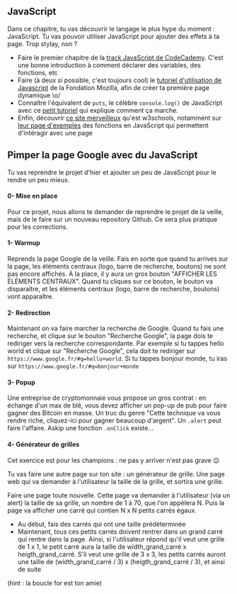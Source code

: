 JavaScript
---------------

Dans ce chapitre, tu vas découvrir le langage le plus hype du moment : JavaScript. Tu vas pouvoir utiliser JavaScript pour ajouter des effets à ta page. Trop stylay, non ?

* Faire le premier chapitre de la [track JavaScript de CodeCademy](https://www.codecademy.com/learn/learn-javascript). C'est une bonne introduction à comment déclarer des variables, des fonctions, etc
* Faire (à deux si possible, c'est toujours cool) le [tutoriel d'utilisation de Javascript](https://developer.mozilla.org/fr/Apprendre/Commencer_avec_le_web/Les_bases_JavaScript) de la Fondation Mozilla, afin de créer ta première page dynamique \o/
* Connaître l'équivalent de `puts`, le célèbre `console.log()` de JavaScript avec ce [petit tutoriel](https://www.alsacreations.com/astuce/lire/1436-console-javascript.html) qui explique comment ça marche.
* Enfin, découvrir [ce site merveilleux](https://www.w3schools.com/) qu'est w3schools, notamment sur [leur page d'exemples](https://www.w3schools.com/js/js_examples.asp) des fonctions en JavaScript qui permettent d'intéragir avec une page


Pimper la page Google avec du JavaScript
-----------------------------

Tu vas reprendre le projet d'hier et ajouter un peu de JavaScript pour le rendre un peu mieux.

#### 0- Mise en place

Pour ce projet, nous allons te demander de reprendre le projet de la veille, mais de le faire sur un nouveau repository Github. Ce sera plus pratique pour les corrections.

#### 1- Warmup

Reprends la page Google de la veille. Fais en sorte que quand tu arrives sur la page, les éléments centraux (logo, barre de recherche, boutons) ne sont pas encore affichés. À la place, il y aura un gros bouton "AFFICHER LES ÉLÉMENTS CENTRAUX". Quand tu cliques sur ce bouton, le bouton va disparaître, et les éléments centraux (logo, barre de recherche, boutons) vont apparaître.

#### 2- Redirection

Maintenant on va faire marcher la recherche de Google. Quand tu fais une recherche, et clique sur le bouton "Recherche Google", la page dois te rediriger vers la recherche correspondante. Par exemple si tu tappes hello world et clique sur "Recherche Google", cela doit te rediriger sur `https://www.google.fr/#q=hello+world`. Si tu tappes bonjour monde, tu iras sur `https://www.google.fr/#q=bonjour+monde`

#### 3- Popup

Une entreprise de cryptomonnaie vous propose un gros contrat : en échange d'un max de blé, vous devez afficher un pop-up de pub pour faire gagner des Bitcoin en masse. Un truc du genre "Cette technique va vous rendre riche, cliquez-ici pour gagner beaucoup d'argent". Un `.alert` peut faire l'affaire. Askip une fonction `.onClick` existe... 

#### 4- Générateur de grilles

Cet exercice est pour les champions : ne pas y arriver n'est pas grave 😉

Tu vas faire une autre page sur ton site : un générateur de grille. Une page web qui va demander à l'utilisateur la taille de la grille, et sortira une grille.

Faire une page toute nouvelle. Cette page va demander à l'utilisateur (via un alert) la taille de sa grille, un nombre de 1 à 70, que l'on appèlera N. Puis la page va afficher une carré qui contien N x N petits carrés égaux.

* Au début, fais des carrés qui ont une taille prédéterminée
* Maintenant, tous ces petits carrés doivent rentrer dans un grand carré qui rentre dans la page. Ainsi, si l'utilisateur répond qu'il veut une grille de 1 x 1, le petit carré aura la taille de width_grand_carré x heigth_grand_carré. S'il veut une grille de 3 x 3, les petits carrés auront une taille de (width_grand_carré / 3) x (heigth_grand_carré / 3), et ainsi de suite

(hint : la boucle for est ton amie)


